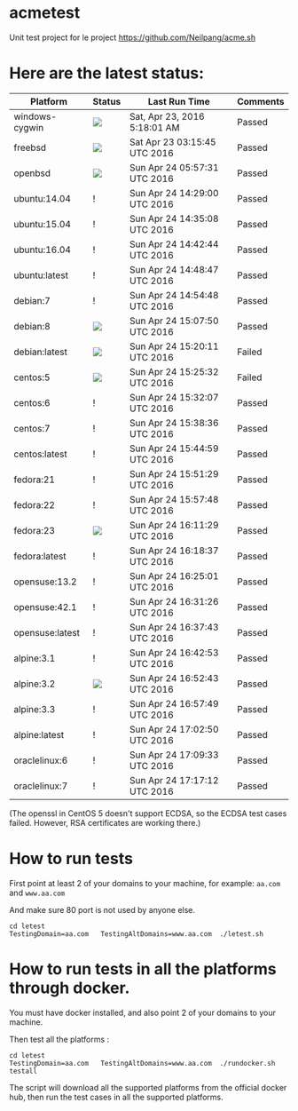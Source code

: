 # acmetest
Unit test project for le project https://github.com/Neilpang/acme.sh



# Here are the latest status:

| Platform | Status| Last Run Time| Comments|
-----------|-------|--------------|---------|
|windows-cygwin| ![](https://cdn.rawgit.com/Neilpang/acmetest/master/status/windows-cygwin.svg?1461388681)| Sat, Apr 23, 2016  5:18:01 AM| Passed |
|freebsd| ![](https://cdn.rawgit.com/Neilpang/acmetest/master/status/freebsd.svg?1461381345)| Sat Apr 23 03:15:45 UTC 2016| Passed |
|openbsd| ![](https://cdn.rawgit.com/Neilpang/acmetest/master/status/openbsd.svg?1461477451)| Sun Apr 24 05:57:31 UTC 2016| Passed |
|ubuntu:14.04| \![](https://cdn.rawgit.com/Neilpang/letest/master/status/ubuntu-14.04.svg?1461508140)| Sun Apr 24 14:29:00 UTC 2016| Passed |
|ubuntu:15.04| \![](https://cdn.rawgit.com/Neilpang/letest/master/status/ubuntu-15.04.svg?1461508508)| Sun Apr 24 14:35:08 UTC 2016| Passed |
|ubuntu:16.04| \![](https://cdn.rawgit.com/Neilpang/letest/master/status/ubuntu-16.04.svg?1461508964)| Sun Apr 24 14:42:44 UTC 2016| Passed |
|ubuntu:latest| \![](https://cdn.rawgit.com/Neilpang/letest/master/status/ubuntu-latest.svg?1461509327)| Sun Apr 24 14:48:47 UTC 2016| Passed |
|debian:7| \![](https://cdn.rawgit.com/Neilpang/letest/master/status/debian-7.svg?1461509688)| Sun Apr 24 14:54:48 UTC 2016| Passed |
|debian:8| ![](https://cdn.rawgit.com/Neilpang/letest/master/status/debian-8.svg?1461510470)| Sun Apr 24 15:07:50 UTC 2016| Passed |
|debian:latest| ![](https://cdn.rawgit.com/Neilpang/letest/master/status/debian-latest.svg?1461511211)| Sun Apr 24 15:20:11 UTC 2016| Failed |
|centos:5| ![](https://cdn.rawgit.com/Neilpang/letest/master/status/centos-5.svg?1461511532)| Sun Apr 24 15:25:32 UTC 2016| Failed |
|centos:6| \![](https://cdn.rawgit.com/Neilpang/letest/master/status/centos-6.svg?1461511927)| Sun Apr 24 15:32:07 UTC 2016| Passed |
|centos:7| \![](https://cdn.rawgit.com/Neilpang/letest/master/status/centos-7.svg?1461512316)| Sun Apr 24 15:38:36 UTC 2016| Passed |
|centos:latest| \![](https://cdn.rawgit.com/Neilpang/letest/master/status/centos-latest.svg?1461512699)| Sun Apr 24 15:44:59 UTC 2016| Passed |
|fedora:21| \![](https://cdn.rawgit.com/Neilpang/letest/master/status/fedora-21.svg?1461513089)| Sun Apr 24 15:51:29 UTC 2016| Passed |
|fedora:22| \![](https://cdn.rawgit.com/Neilpang/letest/master/status/fedora-22.svg?1461513468)| Sun Apr 24 15:57:48 UTC 2016| Passed |
|fedora:23| ![](https://cdn.rawgit.com/Neilpang/letest/master/status/fedora-23.svg?1461514289)| Sun Apr 24 16:11:29 UTC 2016| Passed |
|fedora:latest| \![](https://cdn.rawgit.com/Neilpang/letest/master/status/fedora-latest.svg?1461514717)| Sun Apr 24 16:18:37 UTC 2016| Passed |
|opensuse:13.2| \![](https://cdn.rawgit.com/Neilpang/letest/master/status/opensuse-13.2.svg?1461515101)| Sun Apr 24 16:25:01 UTC 2016| Passed |
|opensuse:42.1| \![](https://cdn.rawgit.com/Neilpang/letest/master/status/opensuse-42.1.svg?1461515486)| Sun Apr 24 16:31:26 UTC 2016| Passed |
|opensuse:latest| \![](https://cdn.rawgit.com/Neilpang/letest/master/status/opensuse-latest.svg?1461515863)| Sun Apr 24 16:37:43 UTC 2016| Passed |
|alpine:3.1| \![](https://cdn.rawgit.com/Neilpang/letest/master/status/alpine-3.1.svg?1461516173)| Sun Apr 24 16:42:53 UTC 2016| Passed |
|alpine:3.2| ![](https://cdn.rawgit.com/Neilpang/letest/master/status/alpine-3.2.svg?1461516763)| Sun Apr 24 16:52:43 UTC 2016| Passed |
|alpine:3.3| \![](https://cdn.rawgit.com/Neilpang/letest/master/status/alpine-3.3.svg?1461517069)| Sun Apr 24 16:57:49 UTC 2016| Passed |
|alpine:latest| \![](https://cdn.rawgit.com/Neilpang/letest/master/status/alpine-latest.svg?1461517370)| Sun Apr 24 17:02:50 UTC 2016| Passed |
|oraclelinux:6| \![](https://cdn.rawgit.com/Neilpang/letest/master/status/oraclelinux-6.svg?1461517773)| Sun Apr 24 17:09:33 UTC 2016| Passed |
|oraclelinux:7| \![](https://cdn.rawgit.com/Neilpang/letest/master/status/oraclelinux-7.svg?1461518232)| Sun Apr 24 17:17:12 UTC 2016| Passed |
(The openssl in CentOS 5 doesn't support ECDSA, so the ECDSA test cases failed. However, RSA certificates are working there.)

# How to run tests

First point at least 2 of your domains to your machine, 
for example: `aa.com` and `www.aa.com`

And make sure 80 port is not used by anyone else.

```
cd letest
TestingDomain=aa.com   TestingAltDomains=www.aa.com  ./letest.sh
```

# How to run tests in all the platforms through docker.

You must have docker installed, and also point 2 of your domains to your machine.

Then test all the platforms :

```
cd letest
TestingDomain=aa.com   TestingAltDomains=www.aa.com  ./rundocker.sh  testall
```

The script will download all the supported platforms from the official docker hub, then run the test cases in all the supported platforms.






